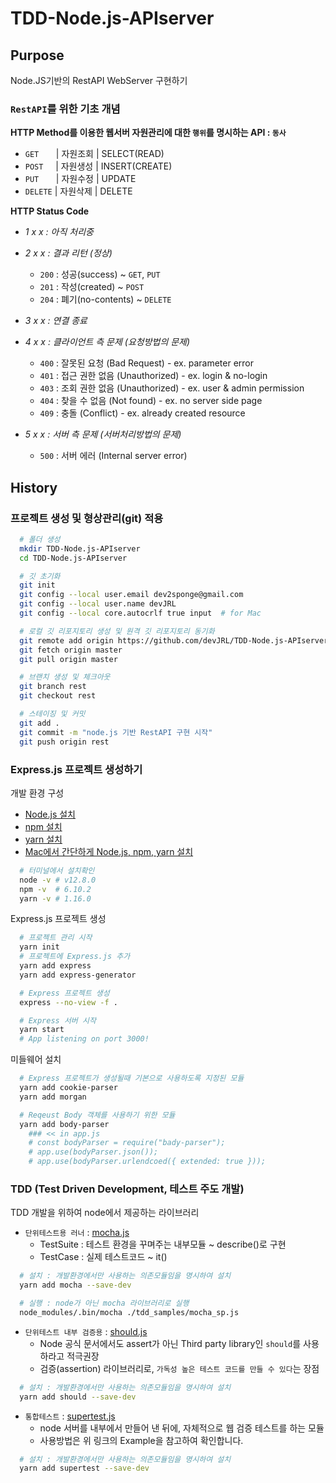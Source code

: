 # TDD-Node.js-APIserver

## Purpose

Node.JS기반의 RestAPI WebServer 구현하기

### `RestAPI`를 위한 기초 개념

**HTTP Method를 이용한 웹서버 자원관리에 대한 `행위`를 명시하는 API : `동사`**

- `GET` &nbsp;&nbsp;&nbsp;&nbsp;&nbsp; | 자원조회 | SELECT(READ)
- `POST`&nbsp;&nbsp;&nbsp;&nbsp; | 자원생성 | INSERT(CREATE)
- `PUT` &nbsp;&nbsp;&nbsp;&nbsp;&nbsp; | 자원수정 | UPDATE
- `DELETE` | 자원삭제 | DELETE

**HTTP Status Code**

- _1 x x : 아직 처리중_
- _2 x x : 결과 리턴 (정상)_
  - `200` : 성공(success) ~ `GET`, `PUT`
  - `201` : 작성(created) ~ `POST`
  - `204` : 폐기(no-contents) ~ `DELETE`
- _3 x x : 연결 종료_
- _4 x x : 클라이언트 측 문제 (요청방법의 문제)_
  - `400` : 잘못된 요청 (Bad Request) - ex. parameter error
  - `401` : 접근 권한 없음 (Unauthorized) - ex. login & no-login
  - `403` : 조회 권한 없음 (Unauthorized) - ex. user & admin permission
  - `404` : 찾을 수 없음 (Not found) - ex. no server side page
  - `409` : 충돌 (Conflict) - ex. already created resource
- _5 x x : 서버 측 문제 (서버처리방법의 문제)_

  - `500` : 서버 에러 (Internal server error)

## History

### 프로젝트 생성 및 형상관리(git) 적용

```bash
  # 폴더 생성
  mkdir TDD-Node.js-APIserver
  cd TDD-Node.js-APIserver

  # 깃 초기화
  git init
  git config --local user.email dev2sponge@gmail.com
  git config --local user.name devJRL
  git config --local core.autocrlf true input  # for Mac

  # 로컬 깃 리포지토리 생성 및 원격 깃 리포지토리 동기화
  git remote add origin https://github.com/devJRL/TDD-Node.js-APIserver.git
  git fetch origin master
  git pull origin master

  # 브랜치 생성 및 체크아웃
  git branch rest
  git checkout rest

  # 스테이징 및 커밋
  git add .
  git commit -m "node.js 기반 RestAPI 구현 시작"
  git push origin rest
```

### Express.js 프로젝트 생성하기

개발 환경 구성

- [Node.js 설치](https://nodejs.org/ko/download/)
- [npm 설치](https://www.npmjs.com/get-npm)
- [yarn 설치](https://yarnpkg.com/lang/en/docs/install/#mac-stable)
- [Mac에서 간단하게 Node.js, npm, yarn 설치](https://junhobaik.github.io/install-node-yarn/)

```bash
  # 터미널에서 설치확인
  node -v # v12.8.0
  npm -v  # 6.10.2
  yarn -v # 1.16.0
```

Express.js 프로젝트 생성

```bash
  # 프로젝트 관리 시작
  yarn init
  # 프로젝트에 Express.js 추가
  yarn add express
  yarn add express-generator

  # Express 프로젝트 생성
  express --no-view -f .

  # Express 서버 시작
  yarn start
  # App listening on port 3000!
```

미들웨어 설치

```bash
  # Express 프로젝트가 생성될때 기본으로 사용하도록 지정된 모듈
  yarn add cookie-parser
  yarn add morgan

  # Reqeust Body 객체를 사용하기 위한 모듈
  yarn add body-parser
    ### << in app.js
    # const bodyParser = require("bady-parser");
    # app.use(bodyParser.json());
    # app.use(bodyParser.urlendcoed({ extended: true }));
```

### TDD (Test Driven Development, 테스트 주도 개발)

TDD 개발을 위하여 node에서 제공하는 라이브러리

- `단위테스트용 러너` : [mocha.js](https://mochajs.org/)
  - TestSuite : 테스트 환경을 꾸며주는 내부모듈 ~ describe()로 구현
  - TestCase : 실제 테스트코드 ~ it()

```bash
  # 설치 : 개발환경에서만 사용하는 의존모듈임을 명시하여 설치
  yarn add mocha --save-dev

  # 실행 : node가 아닌 mocha 라이브러리로 실행
  node_modules/.bin/mocha ./tdd_samples/mocha_sp.js
```

- `단위테스트 내부 검증용` : [should.js](https://github.com/shouldjs/should.js)
  - Node 공식 문서에서도 assert가 아닌 Third party library인 `should`를 사용하라고 적극권장
  - 검증(assertion) 라이브러리로, `가독성 높은 테스트 코드를 만들 수 있다`는 장점

```bash
  # 설치 : 개발환경에서만 사용하는 의존모듈임을 명시하여 설치
  yarn add should --save-dev
```

- `통합테스트` : [supertest.js](https://github.com/visionmedia/supertest)
  - node 서버를 내부에서 만들어 낸 뒤에, 자체적으로 웹 검증 테스트를 하는 모듈
  - 사용방법은 위 링크의 Example을 참고하여 확인합니다.

```bash
  # 설치 : 개발환경에서만 사용하는 의존모듈임을 명시하여 설치
  yarn add supertest --save-dev
```
